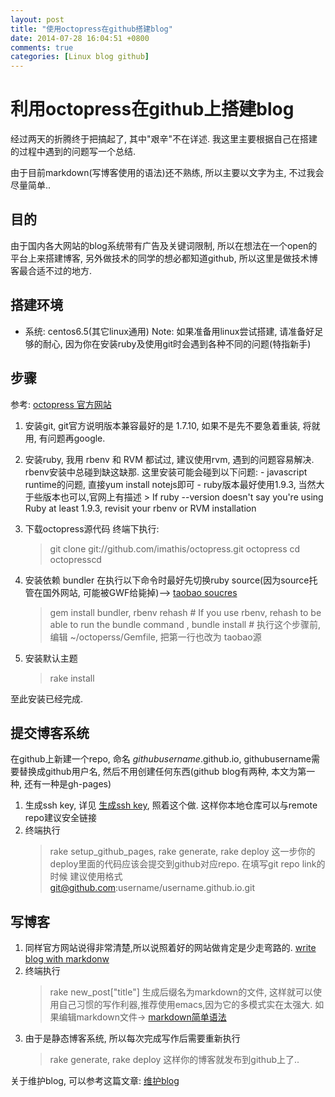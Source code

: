 ```yaml
---
layout: post
title: "使用octopress在github搭建blog"
date: 2014-07-28 16:04:51 +0800
comments: true
categories: [Linux blog github]
---
```


# 利用octopress在github上搭建blog

   经过两天的折腾终于把搞起了, 其中"艰辛"不在详述. 我这里主要根据自己在搭建的过程中遇到的问题写一个总结.

由于目前markdown(写博客使用的语法)还不熟练, 所以主要以文字为主, 不过我会尽量简单..

## 目的

   由于国内各大网站的blog系统带有广告及关键词限制, 所以在想法在一个open的平台上来搭建博客, 另外做技术的同学的想必都知道github, 所以这里是做技术博客最合适不过的地方.

## 搭建环境
   - 系统: centos6.5(其它linux通用)
   Note: 如果准备用linux尝试搭建, 请准备好足够的耐心, 因为你在安装ruby及使用git时会遇到各种不同的问题(特指新手)

## 步骤
   参考: [octopress 官方网站](http://octopress.org/docs/)

   1. 安装git, git官方说明版本兼容最好的是 1.7.10, 如果不是先不要急着重装, 将就用, 有问题再google.
   2. 安装ruby, 我用 rbenv 和 RVM 都试过, 建议使用rvm, 遇到的问题容易解决. rbenv安装中总碰到缺这缺那.
   这里安装可能会碰到以下问题:
    - javascript runtime的问题, 直接yum install notejs即可
    - ruby版本最好使用1.9.3, 当然大于些版本也可以,官网上有描述
    > If ruby --version doesn't say you're using Ruby at least 1.9.3, revisit your rbenv or RVM installation
   3. 下载octopress源代码
      终端下执行:
      > git clone git://github.com/imathis/octopress.git octopress
      > cd octopresscd
   4. 安装依赖 bundler
      在执行以下命令时最好先切换ruby source(因为source托管在国外网站, 可能被GWF给毙掉)--> [taobao soucres](https://ruby.taobao.org)
      > gem install bundler,
      > rbenv rehash    # If you use rbenv, rehash to be able to run the bundle command ,
      > bundle install  # 执行这个步骤前, 编辑 ~/octoperss/Gemfile, 把第一行也改为 taobao源

   5. 安装默认主题
      > rake install

至此安装已经完成.

## 提交博客系统

在github上新建一个repo, 命名 *githubusername*.github.io, githubusername需要替换成github用户名, 然后不用创建任何东西(github blog有两种, 本文为第一种, 还有一种是gh-pages)

  1. 生成ssh key, 详见 [生成ssh key](https://help.github.com/articles/generating-ssh-keys), 照着这个做. 这样你本地仓库可以与remote repo建议安全链接
  2. 终端执行
     > rake setup_github_pages,
     > rake generate,
     > rake deploy
  这一步你的deploy里面的代码应该会提交到github对应repo. 在填写git repo link的时候 建议使用格式 git@github.com:username/username.github.io.git

## 写博客
  1. 同样官方网站说得非常清楚,所以说照着好的网站做肯定是少走弯路的. [write blog with markdonw](http://octopress.org/docs/blogging/)
  2. 终端执行
     > rake new_post["title"]
     生成后缀名为markdown的文件, 这样就可以使用自己习惯的写作利器,推荐使用emacs,因为它的多模式实在太强大.
     如果编辑markdown文件-> [markdown简单语法](http://jianshu.io/p/q81RER)
  3. 由于是静态博客系统, 所以每次完成写作后需要重新执行
     > rake generate,
     > rake deploy
  这样你的博客就发布到github上了..

关于维护blog, 可以参考这篇文章: [维护blog](http://shanewfx.github.io/blog/2012/02/16/clone-blog-from-github/)
